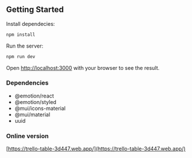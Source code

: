 ## Getting Started

Install dependecies:

```bash
npm install
```

Run the server:

```bash
npm run dev
```

Open [http://localhost:3000](http://localhost:3000) with your browser to see the result.

### Dependencies

- @emotion/react
- @emotion/styled
- @mui/icons-material
- @mui/material
- uuid

### Online version
[https://trello-table-3d447.web.app/](https://trello-table-3d447.web.app/)